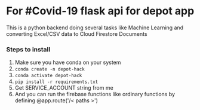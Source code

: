 # For #Covid-19 flask api for depot app
This is a python backend doing several tasks like Machine Learning and converting Excel/CSV data to Cloud Firestore Documents

### Steps to install

1. Make sure you have conda on your system
2. `conda create -n depot-hack`
3. `conda activate depot-hack`
4. `pip install -r requirements.txt`
5. Get SERVICE_ACCOUNT string from me
6. And you can run the firebase functions like ordinary functions by defining @app.route('/< paths >')
